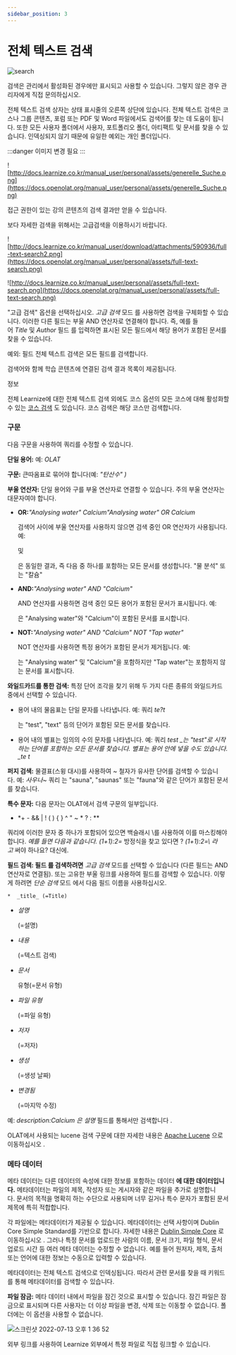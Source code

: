 ```yaml
---
sidebar_position: 3
---
```


# 전체 텍스트 검색

![search](https://user-images.githubusercontent.com/68142821/178650175-444697dc-0457-4a87-b85d-df172ef83852.png)

검색은 관리에서 활성화된 경우에만 표시되고 사용할 수 있습니다. 그렇지 않은 경우 관리자에게 직접 문의하십시오.

전체 텍스트 검색 상자는 상태 표시줄의 오른쪽 상단에 있습니다. 전체 텍스트 검색은 코스나 그룹 콘텐츠, 포럼 또는 PDF 및 Word 파일에서도 검색어를 찾는 데 도움이 됩니다. 또한 모든 사용자 폴더에서 사용자, 포트폴리오 폴더, 아티팩트 및 문서를 찾을 수 있습니다. 인덱싱되지 않기 때문에 유일한 예외는 개인 폴더입니다.

:::danger
이미지 변경 필요
:::

![http://docs.learnize.co.kr/manual_user/personal/assets/generelle_Suche.png](https://docs.openolat.org/manual_user/personal/assets/generelle_Suche.png)

접근 권한이 있는 강의 콘텐츠의 검색 결과만 얻을 수 있습니다.

보다 자세한 검색을 위해서는 고급검색을 이용하시기 바랍니다.

![http://docs.learnize.co.kr/manual_user/download/attachments/590936/full-text-search2.png](https://docs.openolat.org/manual_user/personal/assets/full-text-search.png)

![http://docs.learnize.co.kr/manual_user/personal/assets/full-text-search.png](https://docs.openolat.org/manual_user/personal/assets/full-text-search.png)

"고급 검색" 옵션을 선택하십시오. *고급 검색* 모드 를 사용하면 검색을 구체화할 수 있습니다. 이러한 다른 필드는 부울 AND 연산자로 연결해야 합니다. 즉, 예를 들어 *Title* 및 *Author* 필드 를 입력하면 표시된 모든 필드에서 해당 용어가 포함된 문서를 찾을 수 있습니다.

예외: 필드 전체 텍스트 검색은 모든 필드를 검색합니다.

검색어와 함께 학습 콘텐츠에 연결된 검색 결과 목록이 제공됩니다.

정보

전체 Learnize에 대한 전체 텍스트 검색 외에도 코스 옵션의 모든 코스에 대해 활성화할 수 있는 [코스 검색](http://docs.learnize.co.kr/docs/creating-courses/course-settings/overview)  도 있습니다. 코스 검색은 해당 코스만 검색합니다.

### 구문

다음 구문을 사용하여 쿼리를 수정할 수 있습니다.

**단일 용어:** 예: *OLAT*

**구문:** 큰따옴표로 묶어야 합니다(예: *"탄산수" )*

**부울 연산자:** 단일 용어와 구를 부울 연산자로 연결할 수 있습니다. 주의 부울 연산자는 대문자여야 합니다.

- **OR:***"Analysing water" Calcium"Analysing water" OR Calcium*
    
    검색어 사이에 부울 연산자를 사용하지 않으면 검색 중인 OR 연산자가 사용됩니다. 예:
    
    및
    
    은 동일한 결과, 즉 다음 중 하나를 포함하는 모든 문서를 생성합니다. "물 분석" 또는 "칼슘"
    
- **AND:***"Analysing water" AND "Calcium"*
    
    AND 연산자를 사용하면 검색 중인 모든 용어가 포함된 문서가 표시됩니다. 예:
    
    은 "Analysing water"와 "Calcium"이 포함된 문서를 표시합니다.
    
- **NOT:***"Analysing water" AND "Calcium" NOT "Tap water"*
    
    NOT 연산자를 사용하면 특정 용어가 포함된 문서가 제거됩니다. 예:
    
    는 "Analysing water" 및 "Calcium"을 포함하지만 "Tap water"는 포함하지 않는 문서를 표시합니다.
    

**와일드카드를 통한 검색:** 특정 단어 조각을 찾기 위해 두 가지 다른 종류의 와일드카드 중에서 선택할 수 있습니다.

- 용어 내의 물음표는 단일 문자를 나타냅니다. 예: 쿼리 *te?t*
    
    는 "test", "text" 등의 단어가 포함된 모든 문서를 찾습니다.
    
- 용어 내의 별표는 임의의 수의 문자를 나타냅니다. 예: 쿼리 *test _는 "test"로 시작하는 단어를 포함하는 모든 문서를 찾습니다. 별표는 용어 안에 넣을 수도 있습니다. _te t*

**퍼지 검색:** 물결표(스윙 대시)를 사용하여 ~ 철자가 유사한 단어를 검색할 수 있습니다. 예: *사우나~* 쿼리 는 "sauna", "saunas" 또는 "fauna"와 같은 단어가 포함된 문서를 찾습니다.

**특수 문자:** 다음 문자는 OLAT에서 검색 구문의 일부입니다.

- *+ - && | ! ( ) { } ^ " ~ * ? : **

쿼리에 이러한 문자 중 하나가 포함되어 있으면 백슬래시 \를 사용하여 이를 마스킹해야 합니다. *예를 들면 다음과 같습니다. (1+1):2=* 방정식을 찾고 있다면 ? *\(1\+1\):2=\ 라고* 써야 하나요? 대신에.

**필드 검색: 필드 를 검색하려면** *고급 검색* 모드를 선택할 수 있습니다 (다른 필드는 AND 연산자로 연결됨). 또는 고유한 부울 링크를 사용하여 필드를 검색할 수 있습니다. 이렇게 하려면 *단순 검색* 모드 에서 다음 필드 이름을 사용하십시오.

```
*  _title_ (=Title)

```

- *설명*
    
    (=설명)
    
- *내용*
    
    (=텍스트 검색)
    
- *문서*
    
    유형(=문서 유형)
    
- *파일 유형*
    
    (=파일 유형)
    
- *저자*
    
    (=저자)
    
- *생성*
    
    (=생성 날짜)
    
- *변경됨*
    
    (=마지막 수정)
    

예: *description:Calcium 은 설명* 필드를 통해서만 검색합니다 .

OLAT에서 사용되는 lucene 검색 구문에 대한 자세한 내용은 [Apache Lucene](http://lucene.apache.co.kr/core/7_2_0/queryparser/co.kr/apache/lucene/queryparser/classic/package-summary.html#package.description) 으로 이동하십시오 .

### 메타 데이터

메타 데이터는 다른 데이터의 속성에 대한 정보를 포함하는 데이터 **에 대한 데이터입니다.** 메타데이터는 파일의 제목, 작성자 또는 게시자와 같은 파일을 추가로 설명합니다. 문서의 목적을 명확히 하는 수단으로 사용되며 너무 길거나 특수 문자가 포함된 문서 제목에 특히 적합합니다.

각 파일에는 메타데이터가 제공될 수 있습니다. 메타데이터는 선택 사항이며 Dublin Core Simple Standard를 기반으로 합니다. 자세한 내용은 [Dublin Simple Core](http://en.wikipedia.co.kr/wiki/Dublin_Core) 로 이동하십시오 . 그러나 특정 문서를 업로드한 사람의 이름, 문서 크기, 파일 형식, 문서 업로드 시간 등 여러 메타 데이터는 수정할 수 없습니다. 예를 들어 원저자, 제목, 출처 또는 언어에 대한 정보는 수동으로 입력할 수 있습니다.

메타데이터는 전체 텍스트 검색으로 인덱싱됩니다. 따라서 관련 문서를 찾을 때 키워드를 통해 메타데이터를 검색할 수 있습니다.

**파일 잠금:** 메타 데이터 내에서 파일을 잠긴 것으로 표시할 수 있습니다. 잠긴 파일은 잠금으로 표시되며 다른 사용자는 더 이상 파일을 변경, 삭제 또는 이동할 수 없습니다. 폴더에는 이 옵션을 사용할 수 없습니다.

![스크린샷 2022-07-13 오후 1 36 52](https://user-images.githubusercontent.com/68142821/178651669-f91feb50-56d4-42d3-91b9-f8e1a7974e82.png)

외부 링크를 사용하여 Learnize 외부에서 특정 파일로 직접 링크할 수 있습니다.